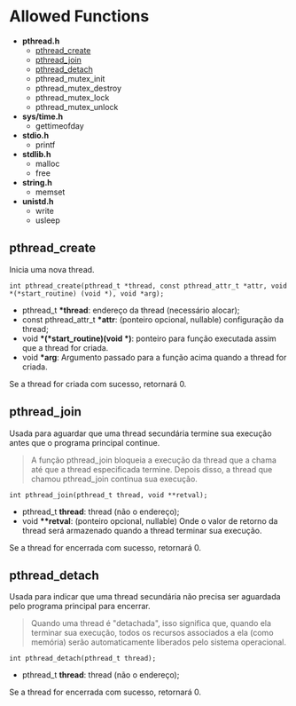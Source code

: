 # Allowed Functions

- **pthread.h**
  - [pthread_create](#pthread_create)
  - [pthread_join](#pthread_join)
  - [pthread_detach](#pthread_detach)
  - pthread_mutex_init
  - pthread_mutex_destroy
  - pthread_mutex_lock
  - pthread_mutex_unlock
- **sys/time.h**
  - gettimeofday
- **stdio.h**
  - printf
- **stdlib.h**
  - malloc
  - free
- **string.h**
  - memset
- **unistd.h**
  - write
  - usleep

## **pthread_create**

Inicia uma nova thread.

`int pthread_create(pthread_t *thread, const pthread_attr_t *attr, void *(*start_routine) (void *), void *arg);`

  - pthread_t **\*thread**: endereço da thread (necessário alocar);
  - const pthread_attr_t **\*attr**: (ponteiro opcional, nullable) configuração da thread;
  - void **\*(\*start_routine)(void \*)**: ponteiro para função executada assim que a thread for criada.
  - void **\*arg**: Argumento passado para a função acima quando a thread for criada.

Se a thread for criada com sucesso, retornará 0.

## **pthread_join**

Usada para aguardar que uma thread secundária termine sua execução antes que o programa principal continue.

> A função pthread_join bloqueia a execução da thread que a chama até que a thread especificada termine. Depois disso, a thread que chamou pthread_join continua sua execução.

`int pthread_join(pthread_t thread, void **retval);`

  - pthread_t **thread**: thread (não o endereço);
  - void **\*\*retval**: (ponteiro opcional, nullable) Onde o valor de retorno da thread será armazenado quando a thread terminar sua execução.

Se a thread for encerrada com sucesso, retornará 0.

## **pthread_detach**

Usada para indicar que uma thread secundária não precisa ser aguardada pelo programa principal para encerrar.

> Quando uma thread é "detachada", isso significa que, quando ela terminar sua execução, todos os recursos associados a ela (como memória) serão automaticamente liberados pelo sistema operacional.

`int pthread_detach(pthread_t thread);`

  - pthread_t **thread**: thread (não o endereço);

Se a thread for encerrada com sucesso, retornará 0.
